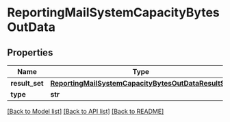 # ReportingMailSystemCapacityBytesOutData

## Properties
Name | Type | Description | Notes
------------ | ------------- | ------------- | -------------
**result_set** | [**ReportingMailSystemCapacityBytesOutDataResultSet**](ReportingMailSystemCapacityBytesOutDataResultSet.md) |  | [optional] 
**type** | **str** |  | [optional] 

[[Back to Model list]](../README.md#documentation-for-models) [[Back to API list]](../README.md#documentation-for-api-endpoints) [[Back to README]](../README.md)

